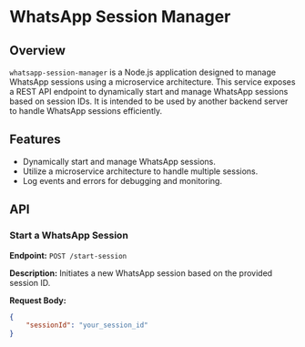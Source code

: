 # WhatsApp Session Manager

## Overview

`whatsapp-session-manager` is a Node.js application designed to manage WhatsApp sessions using a microservice architecture. This service exposes a REST API endpoint to dynamically start and manage WhatsApp sessions based on session IDs. It is intended to be used by another backend server to handle WhatsApp sessions efficiently.

## Features

-   Dynamically start and manage WhatsApp sessions.
-   Utilize a microservice architecture to handle multiple sessions.
-   Log events and errors for debugging and monitoring.

## API

### Start a WhatsApp Session

**Endpoint:** `POST /start-session`

**Description:** Initiates a new WhatsApp session based on the provided session ID.

**Request Body:**

```json
{
    "sessionId": "your_session_id"
}
```
